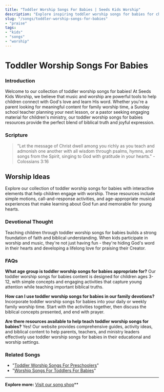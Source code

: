 ```yaml
---
title: "Toddler Worship Songs For Babies | Seeds Kids Worship"
description: "Explore inspiring toddler worship songs for babies for children's worship and faith development. Biblical music resources for families and ministry."
slug: "/songs/toddler-worship-songs-for-babies"
- "praise"
tags:
- "kids"
- "songs"
- "worship"
---
```


# Toddler Worship Songs For Babies

### Introduction

Welcome to our collection of toddler worship songs for babies! At Seeds Kids Worship, we believe that music and worship are powerful tools to help children connect with God's love and learn His word. Whether you're a parent looking for meaningful content for family worship time, a Sunday school teacher planning your next lesson, or a pastor seeking engaging material for children's ministry, our toddler worship songs for babies resources provide the perfect blend of biblical truth and joyful expression.

### Scripture

> "Let the message of Christ dwell among you richly as you teach and admonish one another with all wisdom through psalms, hymns, and songs from the Spirit, singing to God with gratitude in your hearts." - Colossians 3:16

## Worship Ideas

Explore our collection of toddler worship songs for babies with interactive elements that help children engage with worship. These resources include simple motions, call-and-response activities, and age-appropriate musical experiences that make learning about God fun and memorable for young hearts.

### Devotional Thought

Teaching children through toddler worship songs for babies builds a strong foundation of faith and biblical understanding. When kids participate in worship and music, they're not just having fun - they're hiding God's word in their hearts and developing a lifelong love for praising their Creator.

### FAQs

**What age group is toddler worship songs for babies appropriate for?**
Our toddler worship songs for babies content is designed for children ages 3-12, with simple concepts and engaging activities that capture young attention while teaching important biblical truths.

**How can I use toddler worship songs for babies in our family devotions?**
Incorporate toddler worship songs for babies into your daily or weekly family worship time. Start with the activities together, then discuss the biblical concepts presented, and end with prayer.

**Are there resources available to help teach toddler worship songs for babies?**
Yes! Our website provides comprehensive guides, activity ideas, and biblical content to help parents, teachers, and ministry leaders effectively use toddler worship songs for babies in their educational and worship settings.

### Related Songs

- "[Toddler Worship Songs For Preschoolers](/songs/toddler-worship-songs-for-preschoolers/)"
- "[Worship Songs For Toddlers For Babies](/songs/worship-songs-for-toddlers-for-babies/)"

---

**Explore more:** [Visit our song shop](https://seedskidsworship.com/shop)**

<!-- Schema Markup -->
<script type="application/ld+json">
{
  "@context": "https://schema.org",
  "@type": "MusicRecording",
  "name": "Toddler Worship Songs For Babies",
  "byArtist": {
    "@type": "MusicGroup",
    "name": "Seeds Kids Worship"
  },
  "isFamilyFriendly": true,
  "url": "https://seedskidsworship.com/songs/toddler-worship-songs-for-babies/"
}
</script>